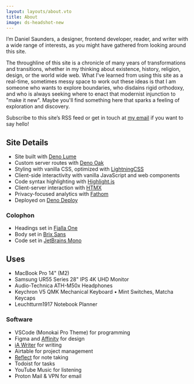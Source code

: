 ```yaml
---
layout: layouts/about.vto
title: About
image: ds-headshot-new
---
```


I’m Daniel Saunders, a designer, frontend developer, reader, and writer with a wide range of interests, as you might have gathered from looking around this site.

The throughline of this site is a chronicle of many years of transformations and transitions, whether in my thinking about existence, history, religion, design, or the world wide web. What I've learned from using this site as a real-time, sometimes messy space to work out these ideas is that I am someone who wants to explore boundaries, who disdains rigid orthodoxy, and who is always seeking where to enact that modernist injunction to "make it new". Maybe you'll find something here that sparks a feeling of exploration and discovery.

Subscribe to this site’s RSS feed or get in touch at [my email](mailto:daniel.thomas.saunders@gmail) if you want to say hello!

## Site Details

- Site built with [Deno Lume](https://lume.land/)
- Custom server routes with [Deno Oak](https://deno.land/x/oak@v12.6.2)
- Styling with vanilla CSS, optimized with [LightningCSS](https://lightningcss.dev/docs.html)
- Client-side interactivity with vanilla JavaScript and web components
- Code syntax highlighting with [Highlight.js](https://highlightjs.org/)
- Client-server interaction with [HTMX](https://htmx.org/)
- Privacy-focused analytics with [Fathom](https://usefathom.com/)
- Deployed on [Deno Deploy](https://deno.com/deploy)

### Colophon

- Headings set in [Fjalla One](https://fonts.google.com/specimen/Fjalla+One)
- Body set in [Brix Sans](https://www.hvdfonts.com/fonts/brix-sans)
- Code set in [JetBrains Mono](https://www.jetbrains.com/lp/mono/)

## Uses

- MacBook Pro 14" (M2)
- Samsung UR55 Series 28" IPS 4K UHD Monitor
- Audio-Technica ATH-M50x Headphones
- Keychron V5 QMK Mechanical Keyboard • Mint Switches, Matcha Keycaps
- Leuchtturm1917 Notebook Planner

### Software

- VSCode (Monokai Pro Theme) for programming
- Figma and [Affinity](https://affinity.serif.com/en-us/) for design
- [iA Writer](https://ia.net/writer) for writing
- Airtable for project management
- [Reflect](https://reflect.app/) for note taking
- Todoist for tasks
- YouTube Music for listening
- Proton Mail & VPN for email
